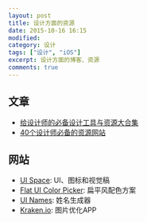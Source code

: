 ```yaml
---
layout: post
title: 设计方面的资源
date: 2015-10-16 16:15
modified:
category: 设计
tags: ["设计", "iOS"]
excerpt: 设计方面的博客、资源
comments: true
---
```



## 文章

* [给设计师的必备设计工具与资源大合集](http://www.uisdc.com/best-tools-for-web-designers)
* [40个设计师必备的资源网站](http://www.uisdc.com/cool-website)

## 网站

* [UI Space](http://uispace.net): UI、图标和视觉稿
* [Flat UI Color Picker](http://www.flatuicolorpicker.com/all): 扁平风配色方案
* [UI Names](http://uinames.com): 姓名生成器
* [Kraken.io](https://kraken.io/web-interface): 图片优化APP